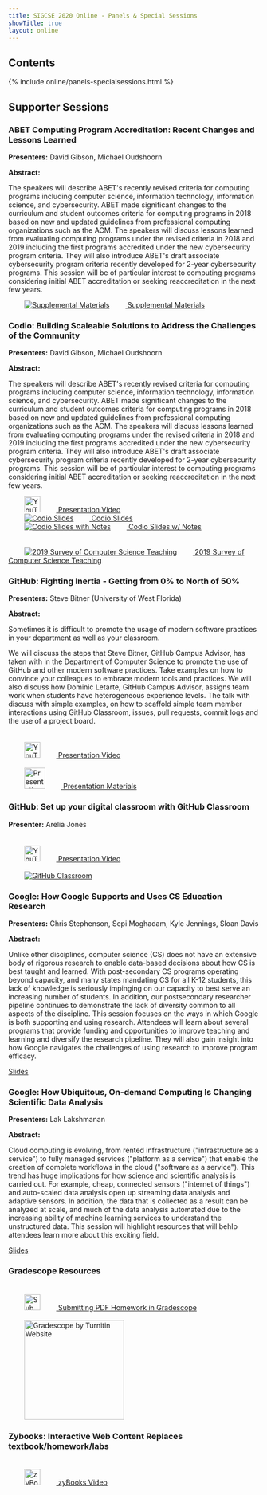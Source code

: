 ```yaml
---
title: SIGCSE 2020 Online - Panels & Special Sessions
showTitle: true
layout: online
---
```


## Contents

{% include online/panels-specialsessions.html %}

## Supporter Sessions

### ABET Computing Program Accreditation: Recent Changes and Lessons Learned

**Presenters:** David Gibson, Michael Oudshoorn

**Abstract:**

The speakers will describe ABET's recently revised criteria for computing programs including computer science, information technology, information science, and cybersecurity. ABET made significant changes to the curriculum and student outcomes criteria for computing programs in 2018 based on new and updated guidelines from professional computing organizations such as the ACM. The speakers will discuss lessons learned from evaluating computing programs under the revised criteria in 2018 and 2019 including the first programs accredited under the new cybersecurity program criteria. They will also introduce ABET's draft associate cybersecurity program criteria recently developed for 2-year cybersecurity programs. This session will be of particular interest to computing programs considering initial ABET accreditation or seeking reaccreditation in the next few years.

<div class="row">

<div class="col-md-4">
  <a href="https://drive.google.com/open?id=15IRdHDZm3Nhe92dOo8j91x_TMBjZgq8v">
  <img alt="Supplemental Materials" src="{{url}}/images/icons/PDF_32.png" hspace="32" />
Supplemental Materials</a>
</div> 
</div>

### Codio: Building Scaleable Solutions to Address the Challenges of the Community

**Presenters:** David Gibson, Michael Oudshoorn

**Abstract:**

The speakers will describe ABET's recently revised criteria for computing programs including computer science, information technology, information science, and cybersecurity. ABET made significant changes to the curriculum and student outcomes criteria for computing programs in 2018 based on new and updated guidelines from professional computing organizations such as the ACM. The speakers will discuss lessons learned from evaluating computing programs under the revised criteria in 2018 and 2019 including the first programs accredited under the new cybersecurity program criteria. They will also introduce ABET's draft associate cybersecurity program criteria recently developed for 2-year cybersecurity programs. This session will be of particular interest to computing programs considering initial ABET accreditation or seeking reaccreditation in the next few years.

<div class="row">
<div class="col-md-3">
  <a href="https://codio.wistia.com/medias/sukuql4tq5">
  <img alt="YouTube Presentation Link" src="{{url}}/images/icons/youtube_social_icon_red.png" height="32" hspace="32"/>
Presentation Video</a>
</div>

<div class="col-md-3">
  <a href="https://drive.google.com/open?id=1FFnUEZy4eOrj4fFW7fc4q7JzfWX_KU07">
  <img alt="Codio Slides" src="{{url}}/images/icons/PDF_32.png" hspace="32" />
Codio Slides</a>
</div> 

<div class="col-md-4">
  <a href="https://drive.google.com/open?id=1CVPGgKBterwX1uIsPu0eASKw59pBjh2P">
  <img alt="Codio Slides with Notes" src="{{url}}/images/icons/PDF_32.png" hspace="32" />
Codio Slides w/ Notes</a>
</div> 
</div>
<br><br>
<div class="row">
<div class="col-md-7">
  <a href="https://cdn2.hubspot.net/hubfs/2227229/Collateral_-_University/codio_cs_education_survey_report_2019.pdf">
  <img alt="2019 Survey of Computer Science Teaching" src="{{url}}/images/icons/PDF_32.png" hspace="32" />
2019 Survey of Computer Science Teaching</a>
</div> 
</div>

### GitHub: Fighting Inertia - Getting from 0% to North of 50%

**Presenters:** Steve Bitner (University of West Florida)

**Abstract:**

Sometimes it is difficult to promote the usage of modern software practices in your department as well as your classroom.

We will discuss the steps that Steve Bitner, GitHub Campus Advisor, has taken with in the Department of Computer Science to promote the use of GitHub and other modern software practices. Take examples on how to convince your colleagues to embrace modern tools and practices. We will also discuss how Dominic Letarte, GitHub Campus Advisor, assigns team work when students have heterogeneous experience levels. The talk with discuss with simple examples, on how to scaffold simple team member interactions using GitHub Classroom, issues, pull requests, commit logs and the use of a project board.

<div class="row">
<div class="col-md-3">
  <a href="https://youtu.be/43_buQX6bX0">
  <img alt="YouTube Presentation Link" src="{{url}}/images/icons/youtube_social_icon_red.png" height="32" hspace="32" vspace="20"/>
Presentation Video</a>
</div>
</div>
<div class="row">
<div class="col-md-4">
  <a href="https://stevenbitner.github.io/fighting-organizational-inertia/">
  <img alt="Presentation" src="{{url}}/images/icons/github-mark.png" height="42" hspace="32" />
  Presentation Materials</a>
</div> 

</div>

### GitHub: Set up your digital classroom with GitHub Classroom

**Presenter:** Arelia Jones

<div class="row">
<div class="col-md-3">
  <a href="https://youtu.be/V1GO39kX124">
  <img alt="YouTube Presentation Link" src="{{url}}/images/icons/youtube_social_icon_red.png" height="32" hspace="32" vspace="20"/>
Presentation Video</a>
</div>
</div>
<div class="row">
<div class="col-md-4">
  <a href="https://classroom.github.com">
  <img alt="GitHub Classroom" src="{{url}}/images/icons/github-classroom.svg" hspace="32" />
</a>
</div> 

</div>

### Google: How Google Supports and Uses CS Education Research

**Presenters:** Chris Stephenson, Sepi Moghadam, Kyle Jennings, Sloan Davis

**Abstract:**

Unlike other disciplines, computer science (CS) does not have an extensive body of rigorous research to enable data-based decisions about how CS is best taught and learned. With post-secondary CS programs operating beyond capacity, and many states mandating CS for all K-12 students, this lack of knowledge is seriously impinging on our capacity to best serve an increasing number of students. In addition, our postsecondary researcher pipeline continues to demonstrate the lack of diversity common to all aspects of the discipline. This session focuses on the ways in which Google is both supporting and using research. Attendees will learn about several programs that provide funding and opportunities to improve teaching and learning and diversify the research pipeline. They will also gain insight into how Google navigates the challenges of using research to improve program efficacy.

[Slides](https://bit.ly/gcoSIGCSEsession1)

### Google: How Ubiquitous, On-demand Computing Is Changing Scientific Data Analysis

**Presenters:** Lak Lakshmanan

**Abstract:**

Cloud computing is evolving, from rented infrastructure ("infrastructure as a service") to fully managed services ("platform as a service") that enable the creation of complete workflows in the cloud ("software as a service"). This trend has huge implications for how science and scientific analysis is carried out. For example, cheap, connected sensors ("internet of things") and auto-scaled data analysis open up streaming data analysis and adaptive sensors. In addition, the data that is collected as a result can be analyzed at scale, and much of the data analysis automated due to the increasing ability of machine learning services to understand the unstructured data. This session will highlight resources that will behlp attendees learn more about this exciting field.

[Slides](https://bit.ly/gcoSIGCSE20session2)

### Gradescope Resources

<div class="row">
<div class="col-md-5">
  <a href="https://drive.google.com/open?id=1xCrgyIMmV7-EsPItYQQ0066YTEGogP63">
  <img alt="Submitting PDF Homework in Gradescope" src="{{url}}/images/icons/PDF_32.png" height="32" hspace="32" vspace="20"/>
Submitting PDF Homework in Gradescope</a>
</div>
</div>
<div class="row">
<div class="col-md-4">
  <a href="https://www.gradescope.com/">
  <img alt="Gradescope by Turnitin Website" src="{{url}}/images/supporters/200s/turnitin-200.png" width="200" hspace="32" />
</a>
</div> 
</div>

### Zybooks: Interactive Web Content Replaces textbook/homework/labs

<div class="row">
<div class="col-md-3">
  <a href="https://www.zybooks.com/sigcse2020/">
  <img alt="zyBooks Presentation Link" src="{{url}}/images/icons/youtube_social_icon_red.png" height="32" hspace="32" vspace="20"/>
zyBooks Video</a>
</div>

</div>